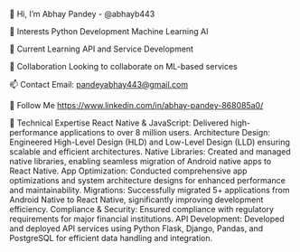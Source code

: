 👋 Hi, I’m Abhay Pandey - @abhayb443

👀 Interests
Python Development
Machine Learning
AI

🌱 Current Learning
API and Service Development

💞️ Collaboration
Looking to collaborate on ML-based services

📫 Contact
Email: pandeyabhay443@gmail.com

🌱 Follow Me
https://www.linkedin.com/in/abhay-pandey-868085a0/ 

🚀 Technical Expertise
React Native & JavaScript: Delivered high-performance applications to over 8 million users.
Architecture Design: Engineered High-Level Design (HLD) and Low-Level Design (LLD) ensuring scalable and efficient architectures.
Native Libraries: Created and managed native libraries, enabling seamless migration of Android native apps to React Native.
App Optimization: Conducted comprehensive app optimizations and system architecture designs for enhanced performance and maintainability.
Migrations: Successfully migrated 5+ applications from Android Native to React Native, significantly improving development efficiency.
Compliance & Security: Ensured compliance with regulatory requirements for major financial institutions.
API Development: Developed and deployed API services using Python Flask, Django, Pandas, and PostgreSQL for efficient data handling and integration.
